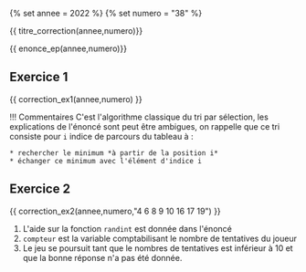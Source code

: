 {% set annee = 2022 %}
{% set numero = "38" %}


{{ titre_correction(annee,numero)}}

{{ enonce_ep(annee,numero)}}
 

## Exercice 1

{{ correction_ex1(annee,numero) }}

!!! Commentaires
    C'est l'algorithme classique du tri par sélection, les explications de l'énoncé sont peut être ambigues, on rappelle que ce tri consiste pour `i` indice de parcours du tableau à :

    * rechercher le minimum *à partir de la position i* 
    * échanger ce minimum avec l'élément d'indice i

## Exercice 2 
 

{{ correction_ex2(annee,numero,"4 6 8 9 10 16 17 19") }}

1. L'aide sur la fonction `randint` est donnée dans l'énoncé
2. `compteur` est la variable comptabilisant le nombre de tentatives du joueur
3. Le jeu se poursuit tant que le nombres de tentatives est inférieur à 10 et que la bonne réponse n'a pas été donnée.
